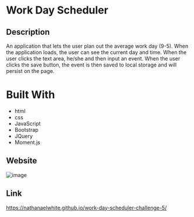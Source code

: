 # Work Day Scheduler

## Description
An application that lets the user plan out the average work day (9-5). When the application loads, the user can see the current day and time. When the user clicks the text area, he/she and then input an event. When the user clicks the save button, the event is then saved to local storage and will persist on the page.

# Built With
* html
* css
* JavaScript
* Bootstrap
* JQuery
* Moment.js

## Website
![image](https://user-images.githubusercontent.com/77940998/115967200-d6590380-a4f6-11eb-91e0-76b8dd05ba68.png)

## Link
https://nathanaelwhite.github.io/work-day-scheduler-challenge-5/